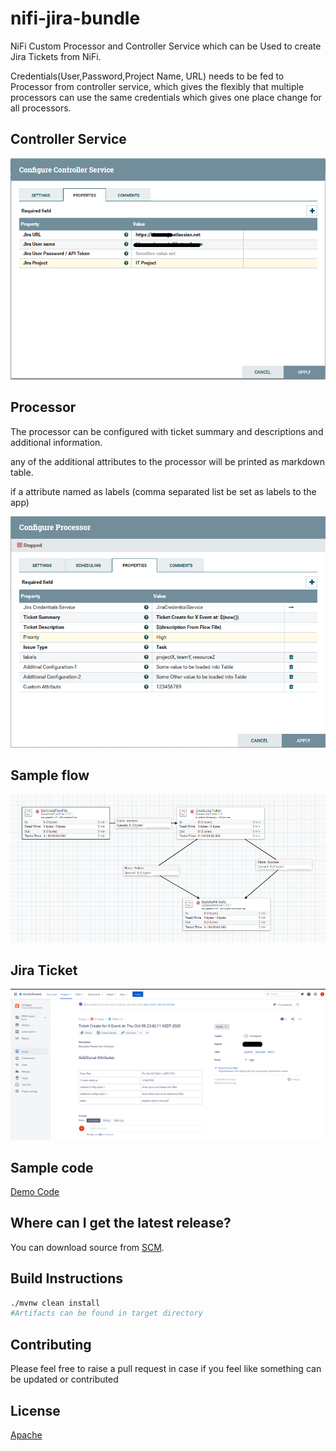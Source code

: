 # nifi-jira-bundle

NiFi Custom Processor and Controller Service which can be Used to create Jira Tickets from NiFi.

Credentials(User,Password,Project Name, URL) needs to be fed to Processor from controller service, which gives the flexibly that multiple processors can use the same credentials which gives one place change for all processors.

Controller Service
------------------
![Controller Service](images/control.png)


Processor
---------
The processor can be configured with ticket summary and descriptions and additional information.

any of the additional attributes to the processor will be printed as markdown table.

if a attribute named as labels (comma separated list be set as labels to the app)

![Example Processor](images/processor.png)

Sample flow
----------
![Sample flow](images/sampleflow.png)

Jira Ticket
-----------
![Jira Ticket](images/ticket.png)

Sample code
-----------
[Demo Code](examples/SampleJiraTicketCreation.xml)

Where can I get the latest release?
-----------------------------------
You can download source from [SCM](https://github.com/bkosaraju/nifi-jira-bundle).

## Build Instructions 

```bash
./mvnw clean install
#Artifacts can be found in target directory 
```

## Contributing
Please feel free to raise a pull request in case if you feel like something can be updated or contributed

## License
[Apache](http://www.apache.org/licenses/LICENSE-2.0.txt)
